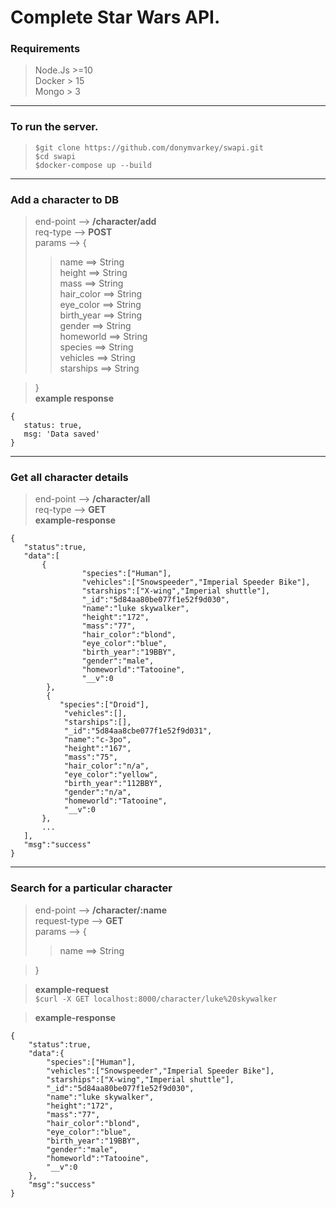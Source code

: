 
# Complete Star Wars API.


### Requirements
> Node.Js >=10  
> Docker > 15  
> Mongo > 3  

---
###  To run the server.
>```
>$git clone https://github.com/donymvarkey/swapi.git
>$cd swapi
>$docker-compose up --build
>```
---  

### Add a character to DB

> end-point -->  **/character/add**  
req-type --> **POST**  
params --> {
>>name ==> String  
height ==> String  
mass ==> String  
hair_color ==> String  
eye_color ==> String  
birth_year ==> String  
gender ==> String  
homeworld ==> String  
species ==> String  
vehicles ==> String  
starships ==> String  

>}  
> **example response** 
```
{
   status: true,
   msg: 'Data saved'
}
```
---
### Get all character details

>end-point --> **/character/all**  
req-type --> **GET**  
**example-response**   
 ```
{
	"status":true,
	"data":[
		{
		         "species":["Human"],
		         "vehicles":["Snowspeeder","Imperial Speeder Bike"],
		         "starships":["X-wing","Imperial shuttle"],
		         "_id":"5d84aa80be077f1e52f9d030",
		         "name":"luke skywalker",
		         "height":"172",
		         "mass":"77",
		         "hair_color":"blond",
		         "eye_color":"blue",
		         "birth_year":"19BBY",
		         "gender":"male",
		         "homeworld":"Tatooine",
		         "__v":0
	     },
	     {
			"species":["Droid"],
			 "vehicles":[],
			 "starships":[],
			 "_id":"5d84aa8cbe077f1e52f9d031",
			 "name":"c-3po",
			 "height":"167",
			 "mass":"75",
			 "hair_color":"n/a",
			 "eye_color":"yellow",
			 "birth_year":"112BBY",
			 "gender":"n/a",
			 "homeworld":"Tatooine",
			 "__v":0
		},
		...
	],
	"msg":"success"
}
```
 ---

### Search for a particular character

>end-point --> **/character/:name**  
request-type --> **GET**  
params --> {
>>name ==> String  

>}

> **example-request**    
>  ``
>$curl -X GET localhost:8000/character/luke%20skywalker
> ``

>**example-response**  
```
{
	"status":true,
	"data":{
		"species":["Human"],
		"vehicles":["Snowspeeder","Imperial Speeder Bike"],
		"starships":["X-wing","Imperial shuttle"],
		"_id":"5d84aa80be077f1e52f9d030",
		"name":"luke skywalker",
		"height":"172",
		"mass":"77",
		"hair_color":"blond",
		"eye_color":"blue",
		"birth_year":"19BBY",
		"gender":"male",
		"homeworld":"Tatooine",
		"__v":0
	},
	"msg":"success"
}
```

